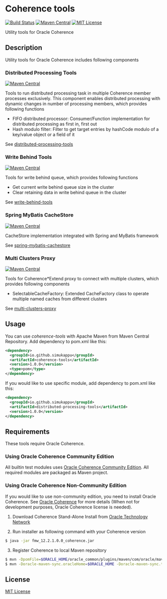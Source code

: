 # Coherence tools
[![Build Status](https://github.com/simukappu/coherence-tools/actions/workflows/build.yml/badge.svg)](https://github.com/simukappu/coherence-tools/actions/workflows/build.yml)
[![Maven Central](https://maven-badges.herokuapp.com/maven-central/io.github.simukappu/coherence-tools/badge.svg)](https://maven-badges.herokuapp.com/maven-central/io.github.simukappu/coherence-tools)
[![MIT License](http://img.shields.io/badge/license-MIT-blue.svg?style=flat)](MIT-LICENSE)

Utility tools for Oracle Coherence

## Description
Utility tools for Oracle Coherence includes following components

### Distributed Processing Tools  
[![Maven Central](https://maven-badges.herokuapp.com/maven-central/io.github.simukappu/distributed-processing-tools/badge.svg)](https://maven-badges.herokuapp.com/maven-central/io.github.simukappu/distributed-processing-tools)

Tools to run distributed processing task in multiple Coherence member processes exclusively. This component enables distributed processing with dynamic changes in number of processing members, which provides following functions
* FIFO distributed processor: Consumer/Function implementation for distributed processing as first in, first out
* Hash modulo filter: Filter to get target entries by hashCode modulo of a key/value object or a field of it

See [distributed-processing-tools](distributed-processing-tools)

### Write Behind Tools
[![Maven Central](https://maven-badges.herokuapp.com/maven-central/io.github.simukappu/write-behind-tools/badge.svg)](https://maven-badges.herokuapp.com/maven-central/io.github.simukappu/write-behind-tools)

Tools for write behind queue, which provides following functions
* Get current write behind queue size in the cluster
* Clear retaining data in write behind queue in the cluster

See [write-behind-tools](write-behind-tools)

### Spring MyBatis CacheStore  
[![Maven Central](https://maven-badges.herokuapp.com/maven-central/io.github.simukappu/spring-mybatis-cachestore/badge.svg)](https://maven-badges.herokuapp.com/maven-central/io.github.simukappu/spring-mybatis-cachestore)

CacheStore implementation integrated with Spring and MyBatis framework

See [spring-mybatis-cachestore](spring-mybatis-cachestore)

### Multi Clusters Proxy
[![Maven Central](https://maven-badges.herokuapp.com/maven-central/io.github.simukappu/multi-clusters-proxy/badge.svg)](https://maven-badges.herokuapp.com/maven-central/io.github.simukappu/multi-clusters-proxy)

Tools for Coherence*Extend proxy to connect with multiple clusters, which provides following components
* SelectableCacheFactory: Extended CacheFactory class to operate multiple named caches from different clusters

See [multi-clusters-proxy](multi-clusters-proxy)

## Usage
You can use *coherence-tools* with Apache Maven from Maven Central Repository. Add dependency to pom.xml like this:
```xml
<dependency>
  <groupId>io.github.simukappu</groupId>
  <artifactId>coherence-tools</artifactId>
  <version>1.0.0</version>
  <type>pom</type>
</dependency>
```

If you would like to use specific module, add dependency to pom.xml like this:
```xml
<dependency>
  <groupId>io.github.simukappu</groupId>
  <artifactId>distributed-processing-tools</artifactId>
  <version>1.0.0</version>
</dependency>
```

## Requirements
These tools require Oracle Coherence.

### Using Oracle Coherence Community Edition
All builtin test modules uses [Oracle Coherence Community Edition](https://coherence.community). All required modules are packaged as Maven project.

### Using Oracle Coherence Non-Community Edition
If you would like to use non-community edition, you need to install Oracle Coherence. 
See [Oracle Coherence](https://www.oracle.com/middleware/technologies/coherence.html) for more details (When not for development purposes, Oracle Coherence license is needed).

1. Download Coherence Stand-Alone Install from [Oracle Technology Network](https://www.oracle.com/middleware/technologies/coherence-downloads.html)

2. Run installer as following command with your Coherence version
```sh
$ java -jar fmw_12.2.1.0.0_coherence.jar
```

3. Register Coherence to local Maven repository
```sh
$ mvn -DpomFile=$ORACLE_HOME/oracle_common/plugins/maven/com/oracle/maven/oracle-maven-sync/12.2.1/oracle-maven-sync-12.2.1.pom -Dfile=$ORACLE_HOME/oracle_common/plugins/maven/com/oracle/maven/oracle-maven-sync/12.2.1/oracle-maven-sync-12.2.1.jar install:install-file
$ mvn -Doracle-maven-sync.oracleHome=$ORACLE_HOME -Doracle-maven-sync.testOnly=false com.oracle.maven:oracle-maven-sync:12.2.1-0-0:push
```

## License
[MIT License](MIT-LICENSE)
